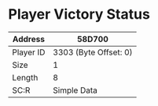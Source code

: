 
#  Player Victory Status
Address   | 58D700
----------|-------------
Player ID | 3303 (Byte Offset: 0)
Size 	  | 1
Length 	  | 8
SC:R      | Simple Data


